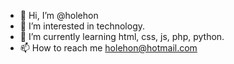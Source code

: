 - 👋 Hi, I’m @holehon
- 👀 I’m interested in technology.
- 🌱 I’m currently learning html, css, js, php, python.
- 📫 How to reach me holehon@hotmail.com

<!---
holehon/holehon is a ✨ special ✨ repository because its `README.md` (this file) appears on your GitHub profile.
You can click the Preview link to take a look at your changes.
--->

